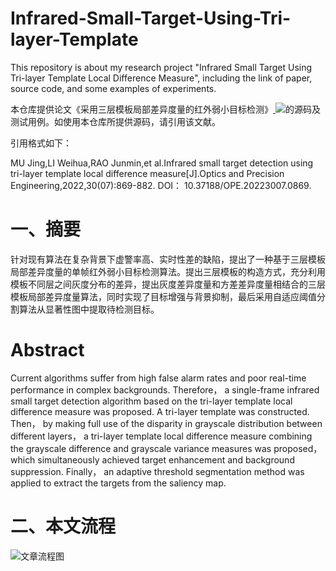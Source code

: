 # Infrared-Small-Target-Using-Tri-layer-Template
This repository is about my research project "Infrared Small Target Using Tri-layer Template Local Difference Measure", including the link of paper, source code, and some examples of experiments.

本仓库提供论文《采用三层模板局部差异度量的红外弱小目标检测》[ ![](https://img.shields.io/badge/link-paper-blue)](https://ope.lightpublishing.cn/thesisDetails#10.37188/OPE.20223007.0869&lang=zh)的源码及测试用例。如使用本仓库所提供源码，请引用该文献。

引用格式如下：

MU Jing,LI Weihua,RAO Junmin,et al.Infrared small target detection using tri-layer template local difference measure[J].Optics and Precision Engineering,2022,30(07):869-882. DOI： 10.37188/OPE.20223007.0869.


# 一、摘要
针对现有算法在复杂背景下虚警率高、实时性差的缺陷，提出了一种基于三层模板局部差异度量的单帧红外弱小目标检测算法。提出三层模板的构造方式，充分利用模板不同层之间灰度分布的差异，提出灰度差异度量和方差差异度量相结合的三层模板局部差异度量算法，同时实现了目标增强与背景抑制，最后采用自适应阈值分割算法从显著性图中提取待检测目标。

# Abstract
Current algorithms suffer from high false alarm rates and poor real-time performance in complex backgrounds. Therefore， a single-frame infrared small target detection algorithm based on the tri-layer template local difference measure was proposed. A tri-layer template was constructed. Then， by making full use of the disparity in grayscale distribution between different layers， a tri-layer template local difference measure combining the grayscale difference and grayscale variance measures was proposed， which simultaneously achieved target enhancement and background suppression. Finally， an adaptive threshold segmentation method was applied to extract the targets from the saliency map.

# 二、本文流程
![文章流程图](https://user-images.githubusercontent.com/48550819/163674533-3016c3d5-6903-4ce8-9f52-7bf856b203e9.png)






